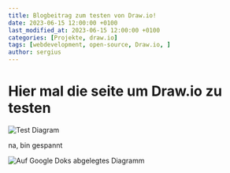 ```yaml
---
title: Blogbeitrag zum testen von Draw.io!
date: 2023-06-15 12:00:00 +0100
last_modified_at: 2023-06-15 12:00:00 +0100
categories: [Projekte, draw.io]
tags: [webdevelopment, open-source, Draw.io, ]
author: sergius
---
```


# Hier mal die seite um Draw.io zu testen

![Test Diagram](/assets/draw/test.drawio)

na, bin gespannt


![Auf Google Doks abgelegtes Diagramm](https://drive.google.com/file/d/1Jl9XyT5V5NIIRlccLusISgzuOhp55ScE/view?usp=drive_link)

